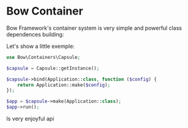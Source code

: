 # Bow Container

Bow Framework's container system is very simple and powerful class dependences building:

Let's show a little exemple:

```php
use Bow\Containers\Capsule;

$capsule = Capsule::getInstance();

$capsule->bind(Application::class, function ($config) {
    return Application::make($config);
});

$app = $capsule->make(Application::class);
$app->run();
```

Is very enjoyful api

